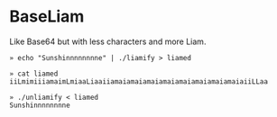 # BaseLiam

Like Base64 but with less characters and more Liam.

```
» echo "Sunshinnnnnnnne" | ./liamify > liamed

» cat liamed
iiLmimiiiamaimLmiaaLiaaiiamaiamaiamaiamaiamaiamaiamaiamaiaiiLLaa

» ./unliamify < liamed
Sunshinnnnnnnne
```
